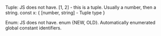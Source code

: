 <!-- TS Notes -->

Tuple: JS does not have. [1, 2] - this is a tuple. Usually a number, then a string.
const x: {
[number, string] - Tuple type
}

Enum: JS does not have. enum {NEW, OLD}. Automatically enumerated global constant identifiers.
